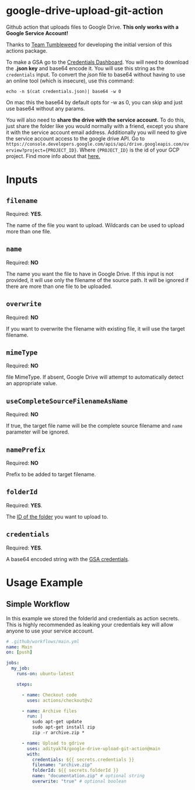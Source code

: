 # google-drive-upload-git-action
Github action that uploads files to Google Drive.
**This only works with a Google Service Account!**

Thanks to [Team Tumbleweed](https://github.com/team-tumbleweed) for developing the initial version of this actions package.

To make a GSA go to the [Credentials Dashboard](https://console.cloud.google.com/apis/credentials). You will need to download the **.json key** and base64 encode it. You will use this string as the `credentials` input. To convert the *json* file to base64 without having to use an online tool (which is insecure), use this command:

`echo -n $(cat credentials.json)| base64 -w 0`

On mac this the base64 by default opts for -w as 0, you can skip and just use base64 without any params.

You will also need to **share the drive with the service account.** To do this, just share the folder like you would normally with a friend, except you share it with the service account email address. Additionally you will need to give the service account access to the google drive API. 
Go to `https://console.developers.google.com/apis/api/drive.googleapis.com/overview?project={PROJECT_ID}`. Where `{PROJECT_ID}` is the id of your GCP project. Find more info about that [here.](https://support.google.com/googleapi/answer/7014113?hl=en)

# Inputs

## ``filename``
Required: **YES**.  

The name of the file you want to upload. Wildcards can be used to upload more than one file.

## ``name``
Required: **NO**

The name you want the file to have in Google Drive. If this input is not provided, it will use only the filename of the source path. It will be ignored if there are more than one file to be uploaded.

## ``overwrite``
Required: **NO**

If you want to overwrite the filename with existing file, it will use the target filename.
## ``mimeType``
Required: **NO**

file MimeType. If absent, Google Drive will attempt to automatically detect an appropriate value.

## ``useCompleteSourceFilenameAsName``
Required: **NO**

If true, the target file name will be the complete source filename and `name` parameter will be ignored.

## ``namePrefix``
Required: **NO**

Prefix to be added to target filename.

## ``folderId``
Required: **YES**. 

The [ID of the folder](https://ploi.io/documentation/database/where-do-i-get-google-drive-folder-id) you want to upload to.

## ``credentials``
Required: **YES**.

A base64 encoded string with the [GSA credentials](https://stackoverflow.com/questions/46287267/how-can-i-get-the-file-service-account-json-for-google-translate-api/46290808).


# Usage Example

## Simple Workflow
In this example we stored the folderId and credentials as action secrets. This is highly recommended as leaking your credentials key will allow anyone to use your service account.
```yaml
# .github/workflows/main.yml
name: Main
on: [push]

jobs:
  my_job:
    runs-on: ubuntu-latest

    steps:

      - name: Checkout code
        uses: actions/checkout@v2

      - name: Archive files
        run: |
          sudo apt-get update
          sudo apt-get install zip
          zip -r archive.zip *

      - name: Upload to gdrive
        uses: adityak74/google-drive-upload-git-action@main
        with:
          credentials: ${{ secrets.credentials }}
          filename: "archive.zip"
          folderId: ${{ secrets.folderId }}
          name: "documentation.zip" # optional string
          overwrite: "true" # optional boolean
          
```
